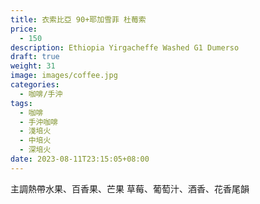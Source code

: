 ```yaml
---
title: 衣索比亞 90+耶加雪菲 杜莓索
price:
  - 150
description: Ethiopia Yirgacheffe Washed G1 Dumerso
draft: true
weight: 31
image: images/coffee.jpg
categories:
  - 咖啡/手沖
tags:
  - 咖啡
  - 手沖咖啡
  - 淺培火
  - 中培火
  - 深培火
date: 2023-08-11T23:15:05+08:00
---
```

主調熱帶水果、百香果、芒果 草莓、葡萄汁、酒香、花香尾韻